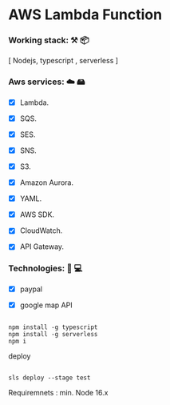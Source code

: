 # AWS Lambda Function

### Working stack: ⚒️ 📦
[ Nodejs, typescript , serverless ]

### Aws services: ☁️ 🖴

- [X] Lambda.
- [X] SQS.
- [x] SES.
- [x] SNS.
- [X] S3.
- [X] Amazon Aurora.
- [X] YAML.
- [X] AWS SDK.
- [X] CloudWatch.
- [X] API Gateway.


### Technologies: 📀 💻
- [X] paypal
- [X] google map API


``` 

npm install -g typescript
npm install -g serverless
npm i

```
deploy

``` 

sls deploy --stage test

```
Requiremnets : min. Node 16.x

